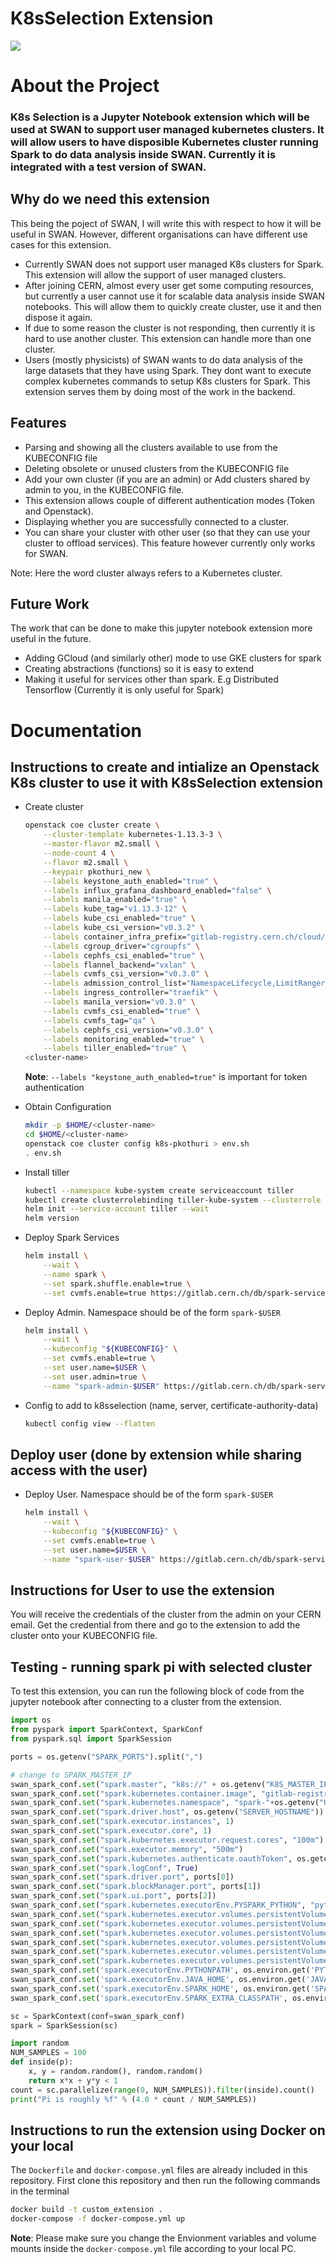 # K8sSelection Extension

<a href="https://summerofcode.withgoogle.com/projects/#5318125807992832"><img src="https://raw.githubusercontent.com/sahiljajodia01/k8s-selection/master/images/GSoCWithCERN.png"></img></a>

# About the Project

### K8s Selection is a Jupyter Notebook extension which will be used at SWAN to support user managed kubernetes clusters. It will allow users to have disposible Kubernetes cluster running Spark to do data analysis inside SWAN. Currently it is integrated with a test version of SWAN.

## Why do we need this extension
This being the poject of SWAN, I will write this with respect to how it will be useful in SWAN. However, different organisations can have different use cases for this extension.

* Currently SWAN does not support user managed K8s clusters for Spark. This extension will allow the support of user managed clusters.
* After joining CERN, almost every user get some computing resources, but currently a user cannot use it for scalable
data analysis inside SWAN notebooks. This will allow them to quickly create cluster, use it and then dispose it again.
* If due to some reason the cluster is not responding, then currently it is hard to use another cluster. This extension can handle more than one cluster.
* Users (mostly physicists) of SWAN wants to do data analysis of the large datasets that they have using Spark. They dont want to execute complex kubernetes commands to setup K8s clusters for Spark. This extension serves them by doing most of the work in the backend.

## Features
* Parsing and showing all the clusters available to use from the KUBECONFIG file
* Deleting obsolete or unused clusters from the KUBECONFIG file
* Add your own cluster (if you are an admin) or Add clusters shared by admin to you, in the KUBECONFIG file.
* This extension allows couple of different authentication modes (Token and Openstack).
* Displaying whether you are successfully connected to a cluster.
* You can share your cluster with other user (so that they can use your cluster to offload services). This feature however currently only works for SWAN.

Note: Here the word cluster always refers to a Kubernetes cluster.

## Future Work
The work that can be done to make this jupyter notebook extension more useful in the future.

* Adding GCloud (and similarly other) mode to use GKE clusters for spark
* Creating abstractions (functions) so it is easy to extend
* Making it useful for services other than spark. E.g Distributed Tensorflow (Currently it is only useful for Spark)


# Documentation

## Instructions to create and intialize an Openstack K8s cluster to use it with K8sSelection extension

* Create cluster
    ```bash
    openstack coe cluster create \
        --cluster-template kubernetes-1.13.3-3 \
        --master-flavor m2.small \
        --node-count 4 \
        --flavor m2.small \
        --keypair pkothuri_new \
        --labels keystone_auth_enabled="true" \
        --labels influx_grafana_dashboard_enabled="false" \
        --labels manila_enabled="true" \
        --labels kube_tag="v1.13.3-12" \
        --labels kube_csi_enabled="true" \
        --labels kube_csi_version="v0.3.2" \
        --labels container_infra_prefix="gitlab-registry.cern.ch/cloud/atomic-system-containers/" \
        --labels cgroup_driver="cgroupfs" \
        --labels cephfs_csi_enabled="true" \
        --labels flannel_backend="vxlan" \
        --labels cvmfs_csi_version="v0.3.0" \
        --labels admission_control_list="NamespaceLifecycle,LimitRanger,ServiceAccount,DefaultStorageClass,DefaultTolerationSeconds,MutatingAdmissionWebhook,ValidatingAdmissionWebhook,ResourceQuota,Priority" \
        --labels ingress_controller="traefik" \
        --labels manila_version="v0.3.0" \
        --labels cvmfs_csi_enabled="true" \
        --labels cvmfs_tag="qa" \
        --labels cephfs_csi_version="v0.3.0" \
        --labels monitoring_enabled="true" \
        --labels tiller_enabled="true" \
  <cluster-name>
    ```
    **Note**: `--labels "keystone_auth_enabled=true"` is important for token authentication

* Obtain Configuration
    ```bash
    mkdir -p $HOME/<cluster-name>
    cd $HOME/<cluster-name>
    openstack coe cluster config k8s-pkothuri > env.sh
    . env.sh
    ```

* Install tiller
    ```bash
    kubectl --namespace kube-system create serviceaccount tiller
    kubectl create clusterrolebinding tiller-kube-system --clusterrole cluster-admin --serviceaccount=kube-system:tiller
    helm init --service-account tiller --wait
    helm version
    ```

* Deploy Spark Services
    ```bash
    helm install \
        --wait \
        --name spark \
        --set spark.shuffle.enable=true \
        --set cvmfs.enable=true https://gitlab.cern.ch/db/spark-service/spark-service-charts/raw/master/cern-spark-services-1.0.0.tgz
    ```

* Deploy Admin. Namespace should be of the form `spark-$USER`
    ```bash
    helm install \
        --wait \
        --kubeconfig "${KUBECONFIG}" \
        --set cvmfs.enable=true \
        --set user.name=$USER \
        --set user.admin=true \
        --name "spark-admin-$USER" https://gitlab.cern.ch/db/spark-service/spark-service-charts/raw/spark_user_accounts/cern-spark-user-1.1.0.tgz
    ```

* Config to add to k8sselection (name, server, certificate-authority-data)
    ```bash
    kubectl config view --flatten
    ```

## Deploy user (done by extension while sharing access with the user)
  
* Deploy User. Namespace should be of the form `spark-$USER` 
    ```bash
    helm install \
        --wait \
        --kubeconfig "${KUBECONFIG}" \
        --set cvmfs.enable=true \
        --set user.name=$USER \
        --name "spark-user-$USER" https://gitlab.cern.ch/db/spark-service/spark-service-charts/raw/spark_user_accounts/cern-spark-user-1.1.0.tgz
    ```

## Instructions for User to use the extension

You will receive the credentials of the cluster from the admin on your CERN email. Get the credential from there and go to the extension to add the cluster onto your KUBECONFIG file.


## Testing - running spark pi with selected cluster

To test this extension, you can run the following block of code from the jupyter notebook after connecting to a cluster from the extension.
```python
import os
from pyspark import SparkContext, SparkConf
from pyspark.sql import SparkSession

ports = os.getenv("SPARK_PORTS").split(",")

# change to SPARK_MASTER_IP
swan_spark_conf.set("spark.master", "k8s://" + os.getenv("K8S_MASTER_IP"))
swan_spark_conf.set("spark.kubernetes.container.image", "gitlab-registry.cern.ch/db/spark-service/docker-registry/swan:v1")
swan_spark_conf.set("spark.kubernetes.namespace", "spark-"+os.getenv("USER"))
swan_spark_conf.set("spark.driver.host", os.getenv("SERVER_HOSTNAME"))
swan_spark_conf.set("spark.executor.instances", 1)
swan_spark_conf.set("spark.executor.core", 1)
swan_spark_conf.set("spark.kubernetes.executor.request.cores", "100m")
swan_spark_conf.set("spark.executor.memory", "500m")
swan_spark_conf.set("spark.kubernetes.authenticate.oauthToken", os.getenv("OS_TOKEN"))
swan_spark_conf.set("spark.logConf", True)
swan_spark_conf.set("spark.driver.port", ports[0])
swan_spark_conf.set("spark.blockManager.port", ports[1])
swan_spark_conf.set("spark.ui.port", ports[2])
swan_spark_conf.set("spark.kubernetes.executorEnv.PYSPARK_PYTHON", "python3")
swan_spark_conf.set("spark.kubernetes.executor.volumes.persistentVolumeClaim.sft-cern-ch.mount.path","/cvmfs/sft.cern.ch")
swan_spark_conf.set("spark.kubernetes.executor.volumes.persistentVolumeClaim.sft-cern-ch.mount.readOnly", True)
swan_spark_conf.set("spark.kubernetes.executor.volumes.persistentVolumeClaim.sft-cern-ch.options.claimName", "cvmfs-sft-cern-ch-pvc")
swan_spark_conf.set("spark.kubernetes.executor.volumes.persistentVolumeClaim.sft-nightlies-cern-ch.mount.path", "/cvmfs/sft-nightlies.cern.ch")
swan_spark_conf.set("spark.kubernetes.executor.volumes.persistentVolumeClaim.sft-nightlies-cern-ch.mount.readOnly", True)
swan_spark_conf.set("spark.kubernetes.executor.volumes.persistentVolumeClaim.sft-nightlies-cern-ch.options.claimName", "cvmfs-sft-nightlies-cern-ch-pvc")
swan_spark_conf.set('spark.executorEnv.PYTHONPATH', os.environ.get('PYTHONPATH'))
swan_spark_conf.set('spark.executorEnv.JAVA_HOME', os.environ.get('JAVA_HOME'))
swan_spark_conf.set('spark.executorEnv.SPARK_HOME', os.environ.get('SPARK_HOME'))
swan_spark_conf.set('spark.executorEnv.SPARK_EXTRA_CLASSPATH', os.environ.get('SPARK_DIST_CLASSPATH'))

sc = SparkContext(conf=swan_spark_conf)
spark = SparkSession(sc)

import random
NUM_SAMPLES = 100
def inside(p):
    x, y = random.random(), random.random()
    return x*x + y*y < 1
count = sc.parallelize(range(0, NUM_SAMPLES)).filter(inside).count()
print("Pi is roughly %f" % (4.0 * count / NUM_SAMPLES))
```


## Instructions to run the extension using Docker on your local

The `Dockerfile` and `docker-compose.yml` files are already included in this repository. First clone this repository and then run the following commands in the terminal

```bash
docker build -t custom_extension .
docker-compose -f docker-compose.yml up
```

**Note**: Please make sure you change the Envionment variables and volume mounts inside the `docker-compose.yml` file according to your local PC.